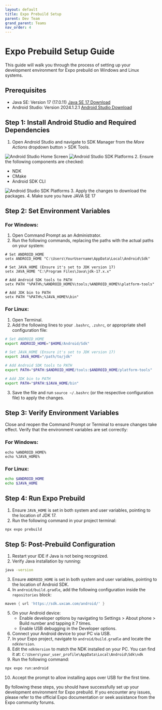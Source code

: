 ```yaml
---
layout: default
title: Expo Prebuild Setup
parent: Dev Team
grand_parent: Teams
nav_order: 4
---
```


# Expo Prebuild Setup Guide

This guide will walk you through the process of setting up your development environment for Expo prebuild on Windows and Linux systems.

## Prerequisites

- Java SE: Version 17 (17.0.11) [Java SE 17 Download](https://www.oracle.com/java/technologies/javase/jdk17-archive-downloads.html)
- Android Studio: Version 2024.1.2.1 [Android Studio Download](https://developer.android.com/studio)

## Step 1: Install Android Studio and Required Dependencies

1. Open Android Studio and navigate to SDK Manager from the *More Actions* dropdown button > SDK Tools.

![Android Studio Home Screen](../../../../assets/images/prebuild-setup-img-01.png)
![Android Studio SDK Platforms](../../../../assets/images/prebuild-setup-img-02.png)
2. Ensure the following components are checked:
   - NDK
   - CMake
   - Android SDK CLI

   ![Android Studio SDK Platforms](../../../../assets/images/prebuild-setup-img-03.png)
3. Apply the changes to download the packages.
4. Make sure you have JAVA SE 17

## Step 2: Set Environment Variables

### For Windows:

1. Open Command Prompt as an Administrator.
2. Run the following commands, replacing the paths with the actual paths on your system:

```batch
# Set ANDROID_HOME
setx ANDROID_HOME "C:\Users\YourUsername\AppData\Local\Android\Sdk"

# Set JAVA_HOME (Ensure it's set to JDK version 17)
setx JAVA_HOME "C:\Program Files\Java\jdk-17.x.x"

# Add Android SDK tools to PATH
setx PATH "%PATH%;%ANDROID_HOME%\tools;%ANDROID_HOME%\platform-tools"

# Add JDK bin to PATH
setx PATH "%PATH%;%JAVA_HOME%\bin"
```

### For Linux:

1. Open Terminal.
2. Add the following lines to your `.bashrc`, `.zshrc`, or appropriate shell configuration file:

```bash
# Set ANDROID_HOME
export ANDROID_HOME="$HOME/Android/Sdk"

# Set JAVA_HOME (Ensure it's set to JDK version 17)
export JAVA_HOME="/path/to/jdk"

# Add Android SDK tools to PATH
export PATH="$PATH:$ANDROID_HOME/tools:$ANDROID_HOME/platform-tools"

# Add JDK bin to PATH
export PATH="$PATH:$JAVA_HOME/bin"
```

3. Save the file and run `source ~/.bashrc` (or the respective configuration file) to apply the changes.

## Step 3: Verify Environment Variables

Close and reopen the Command Prompt or Terminal to ensure changes take effect. Verify that the environment variables are set correctly:

### For Windows:

```batch
echo %ANDROID_HOME%
echo %JAVA_HOME%
```

### For Linux:

```bash
echo $ANDROID_HOME
echo $JAVA_HOME
```

## Step 4: Run Expo Prebuild

1. Ensure `JAVA_HOME` is set in both system and user variables, pointing to the location of JDK 17.
2. Run the following command in your project terminal:

```bash
npx expo prebuild
```

## Step 5: Post-Prebuild Configuration

1. Restart your IDE if Java is not being recognized.
2. Verify Java installation by running:

```bash
java -version
```

3. Ensure `ANDROID_HOME` is set in both system and user variables, pointing to the location of Android SDK.
4. In `android/build.gradle`, add the following configuration inside the `repositories` block:

```gradle
maven { url 'https://sdk.uxcam.com/android/' }
```

5. On your Android device:
   - Enable developer options by navigating to Settings > About phone > Build number and tapping it 7 times.
   - Enable USB debugging in the Developer options.
6. Connect your Android device to your PC via USB.
7. In your Expo project, navigate to `android/build.gradle` and locate the `ndkVersion`.
8. Edit the `ndkVersion` to match the NDK installed on your PC. You can find it at:
   `C:\Users\your_user_profile\AppData\Local\Android\Sdk\ndk`
9. Run the following command:

```bash
npx expo run:android
```

10. Accept the prompt to allow installing apps over USB for the first time.

By following these steps, you should have successfully set up your development environment for Expo prebuild. If you encounter any issues, please refer to the official Expo documentation or seek assistance from the Expo community forums.
